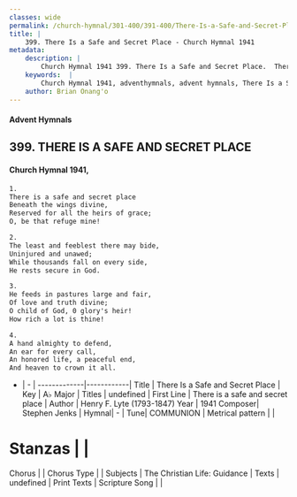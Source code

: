 ```yaml
---
classes: wide
permalink: /church-hymnal/301-400/391-400/There-Is-a-Safe-and-Secret-Place/
title: |
    399. There Is a Safe and Secret Place - Church Hymnal 1941
metadata:
    description: |
        Church Hymnal 1941 399. There Is a Safe and Secret Place.  There is a safe and secret place  Beneath the wings divine,  Reserved for all the heirs of grace;  O, be that refuge mine! 
    keywords:  |
        Church Hymnal 1941, adventhymnals, advent hymnals, There Is a Safe and Secret Place, There is a safe and secret place. 
    author: Brian Onang'o
---
```


#### Advent Hymnals
## 399. THERE IS A SAFE AND SECRET PLACE
####  Church Hymnal 1941,

```txt
1.
There is a safe and secret place 
Beneath the wings divine, 
Reserved for all the heirs of grace; 
O, be that refuge mine! 

2.
The least and feeblest there may bide, 
Uninjured and unawed; 
While thousands fall on every side, 
He rests secure in God. 

3.
He feeds in pastures large and fair, 
Of love and truth divine; 
O child of God, 0 glory's heir! 
How rich a lot is thine! 

4.
A hand almighty to defend, 
An ear for every call, 
An honored life, a peaceful end, 
And heaven to crown it all.

```

- |   -  |
-------------|------------|
Title | There Is a Safe and Secret Place |
Key | A♭ Major |
Titles | undefined |
First Line | There is a safe and secret place |
Author | Henry F. Lyte (1793-1847)
Year | 1941
Composer| Stephen Jenks |
Hymnal|  - |
Tune| COMMUNION |
Metrical pattern | |
# Stanzas |  |
Chorus |  |
Chorus Type |  |
Subjects | The Christian Life: Guidance |
Texts | undefined |
Print Texts | 
Scripture Song |  |
    
